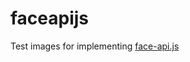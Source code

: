 # faceapijs
Test images for implementing [face-api.js](https://github.com/justadudewhohacks/face-api.js/)
